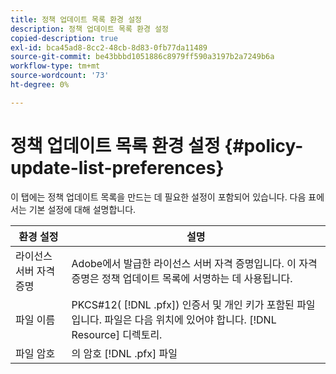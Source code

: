 ```yaml
---
title: 정책 업데이트 목록 환경 설정
description: 정책 업데이트 목록 환경 설정
copied-description: true
exl-id: bca45ad8-8cc2-48cb-8d83-0fb77da11489
source-git-commit: be43bbbd1051886c8979ff590a3197b2a7249b6a
workflow-type: tm+mt
source-wordcount: '73'
ht-degree: 0%

---
```


# 정책 업데이트 목록 환경 설정 {#policy-update-list-preferences}

이 탭에는 정책 업데이트 목록을 만드는 데 필요한 설정이 포함되어 있습니다. 다음 표에서는 기본 설정에 대해 설명합니다.

| 환경 설정 | 설명 |
|---|---|
| 라이선스 서버 자격 증명 | Adobe에서 발급한 라이선스 서버 자격 증명입니다. 이 자격 증명은 정책 업데이트 목록에 서명하는 데 사용됩니다. |
| 파일 이름 | PKCS#12( [!DNL .pfx]) 인증서 및 개인 키가 포함된 파일입니다. 파일은 다음 위치에 있어야 합니다. [!DNL Resource] 디렉토리. |
| 파일 암호 | 의 암호 [!DNL .pfx] 파일 |
